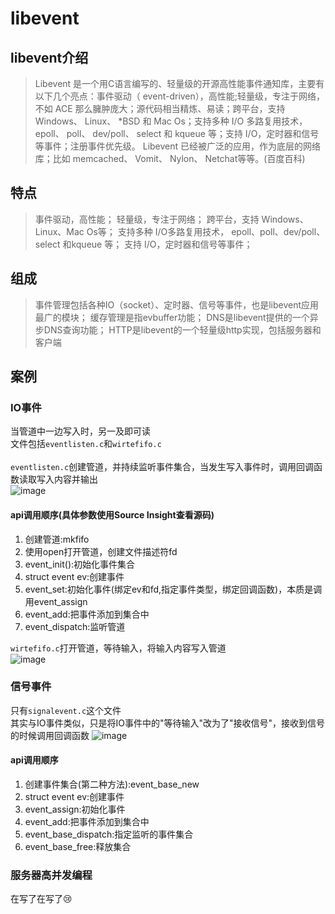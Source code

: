 # libevent
## libevent介绍
>Libevent 是一个用C语言编写的、轻量级的开源高性能事件通知库，主要有以下几个亮点：事件驱动（ event-driven），高性能;轻量级，专注于网络，不如 ACE 那么臃肿庞大；源代码相当精炼、易读；跨平台，支持 Windows、 Linux、 *BSD 和 Mac Os；支持多种 I/O 多路复用技术， epoll、 poll、 dev/poll、 select 和 kqueue 等；支持 I/O，定时器和信号等事件；注册事件优先级。
Libevent 已经被广泛的应用，作为底层的网络库；比如 memcached、 Vomit、 Nylon、 Netchat等等。(百度百科)
## 特点
>事件驱动，高性能；
轻量级，专注于网络；
跨平台，支持 Windows、Linux、Mac Os等；
支持多种 I/O多路复用技术， epoll、poll、dev/poll、select 和kqueue 等；
支持 I/O，定时器和信号等事件；
## 组成
>事件管理包括各种IO（socket）、定时器、信号等事件，也是libevent应用最广的模块；
缓存管理是指evbuffer功能；
DNS是libevent提供的一个异步DNS查询功能；
HTTP是libevent的一个轻量级http实现，包括服务器和客户端
## 案例
### IO事件
当管道中一边写入时，另一及即可读<br>
文件包括`eventlisten.c`和`wirtefifo.c`<br><br>
`eventlisten.c`创建管道，并持续监听事件集合，当发生写入事件时，调用回调函数读取写入内容并输出<br>
![image](https://github.com/LLKI/libevent-/assets/92627079/cef72e67-6e8c-4911-9f6e-b90ea46027d3)<br>
#### api调用顺序(具体参数使用Source Insight查看源码)
1. 创建管道:mkfifo
2. 使用open打开管道，创建文件描述符fd
3. event_init():初始化事件集合
4. struct event ev:创建事件
5. event_set:初始化事件(绑定ev和fd,指定事件类型，绑定回调函数)，本质是调用event_assign
6. event_add:把事件添加到集合中
7. event_dispatch:监听管道

`wirtefifo.c`打开管道，等待输入，将输入内容写入管道<br>
![image](https://github.com/LLKI/libevent-/assets/92627079/540db1e9-ab84-483b-ae80-bd23fff053c2)<br>
### 信号事件
只有`signalevent.c`这个文件<br>
其实与IO事件类似，只是将IO事件中的"等待输入"改为了"接收信号"，接收到信号的时候调用回调函数
![image](https://github.com/LLKI/libevent-/assets/92627079/078e4a72-fcb2-40c6-88b0-bb70079d0555)<br>
#### api调用顺序
1. 创建事件集合(第二种方法):event_base_new
2. struct event ev:创建事件
3. event_assign:初始化事件
4. event_add:把事件添加到集合中
5. event_base_dispatch:指定监听的事件集合
6. event_base_free:释放集合
### 服务器高并发编程
在写了在写了😢
